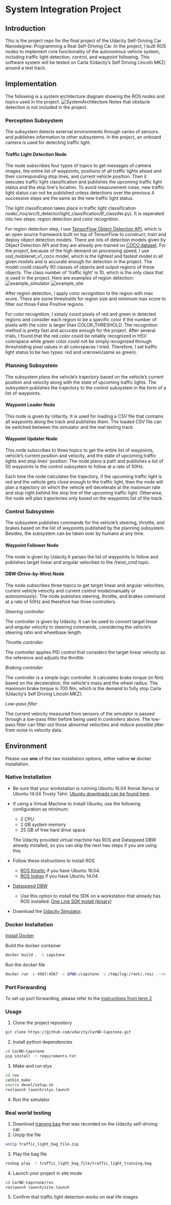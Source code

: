 
# System Integration Project

## Introduction
This is the project repo for the final project of the Udacity Self-Driving Car Nanodegree: Programming a Real Self-Driving Car. In the project, I built ROS nodes to implement core functionality of the autonomous vehicle system, including traffic light detection, control, and waypoint following. This software system will be tested on Carla (Udacity’s Self Driving Lincoln MKZ) around a test track.

## Implementation

[//]: # (Image References)

[image1]: ./images/final-project-ros-graph.png
[image2]: ./images/example_simulator.jpg
[image3]: ./images/example_site.jpg
[image4]: ./examples/left_flip.jpg
[image5]: ./examples/MSE.png
[image6]: ./examples/ModelStructure.JPG 

The following is a system architecture diagram showing the ROS nodes and topics used in the project.
![SystemArchitecture][image1]
Notes that obstacle detection is not included in the project.

### Perception Subsystem

The subsystem detects external environments through varies of sensors. and publishes information to other subsystems. In the project, an onboard camera is used for detecting traffic light.

#### Traffic Light Detection Node

The node subscribes four types of topics to get messages of camera images, the entire list of waypoints, positions of all traffic lights ahead and their corresponding stop lines, and current vehicle position. Then it executes traffic light classification and publishes the upcoming traffic light status and the stop line's location. To avoid measurement noise, new traffic light status can not be published unless detections over the previous 4 successive steps are the same as the new traffic light status. 

The light classification takes place in traffic light classification node(./ros/src/tl_detector/light_classification/tf_classifer.py). It is seperated into two steps: region detection and color recognition.

For region detection step, I use [TensorFlow Object Detection API](https://github.com/tensorflow/models/tree/master/research/object_detection), which is an open source framework built on top of TensorFlow to construct, train and deploy object detection models. There are lots of detection models given by Object Detection API and they are already pre-trained on [COCO dataset](http://mscoco.org/). For the project, because of the high demand on processing speed, I use 
ssd_mobilenet_v1_coco model, which is the lightest and fastest model in all given models and is accurate enough for detection in the project. The model could classify 90 classes of objects and output regions of these objects. The class number of 'traffic light' is 10, which is the only class that is used in the project. Here are examples of region detection:
![example_simulator][image2]
![example_site][image3]

After region detection, I apply color recognition to the region with max score. There are some thresholds for region size and minimum max score to filter out those False Positive regions.

For color recognition, I simply count pixels of red and green in detected regions and consider each region to be a specific color if the number of pixels with the color is larger than COLOR_THRESHOLD. The recognition method is pretty fast and accurate enough for the project. After several trials, I found that the red color could be reliably recognized in HSV colorspace while green color could not be simply recognized through thresholding pixel values in all colorspaces I tried. Therefore, I set traffic light status to be two types: red and unknown(same as green).

### Planning Subsystem

The subsystem plans the vehicle’s trajectory based on the vehicle’s current position and velocity along with the state of upcoming traffic lights. The subsystem publishes the trajectory to the control subsystem in the form of a list of waypoints.

#### Waypoint Loader Node

This node is given by Udacity. It is used for loading a CSV file that contains all waypoints along the track and publishes them. The loaded CSV file can be switched between the simulator and the real testing track.

#### Waypoint Updater Node

This node subscribes to three topics to get the entire list of waypoints, vehicle’s current position and velocity, and the state of upcoming traffic lights and stop lines' position. The node plans a path and publishes a list of 50 waypoints to the control subsystem to follow at a rate of 50Hz.

Each time the node calculates the trajectory, if the upcoming traffic light is red and the vehicle gets close enough to the traffic light, then the node will plan a trajectory on which the vehicle will decelerate at the maximum rate and stop right behind the stop line of the upcoming traffic light. Otherwise, the node will plan trajectories only based on the waypoints list of the track.

### Control Subsystem 

The subsystem publishes commands for the vehicle’s steering, throttle, and brakes based on the list of waypoints published by the planning subsystem. Besides, the subsystem can be taken over by humans at any time.

#### Waypoint Follower Node

The node is given by Udacity.It parses the list of waypoints to follow and publishes target linear and angular velocities to the /twist_cmd topic.

#### DBW (Drive-by-Wire) Node

The node subscribes three topics to get target linear and angular velocities, current vehicle velocity and current control mode(manually or autonomously). The node publishes steering, throttle, and brakes command at a rate of 50Hz and therefore has three controllers.

_Steering controller_

The controller is given by Udacity. It can be used to convert target linear and angular velocity to steering commands, considering the vehicle’s steering ratio and wheelbase length.

_Throttle controller_

The controller applies PID control that considers the target linear velocity as the reference and adjusts the throttle.

_Braking controller_

The controller is a simple logic controller. It calculates brake torque (in Nm) based on the deceleration, the vehicle's mass and the wheel radius. The maximum brake torque is 700 Nm, which is the demand to fully stop Carla (Udacity’s Self Driving Lincoln MKZ).

_Low-pass filter_

The current velocity measured from sensors of the simulator is passed through a low-pass filter before being used in controllers above. The low-pass filter can filter out those abnormal velocities and reduce possible jitter from noise in velocity data.

## Environment

Please use **one** of the two installation options, either native **or** docker installation.

### Native Installation

* Be sure that your workstation is running Ubuntu 16.04 Xenial Xerus or Ubuntu 14.04 Trusty Tahir. [Ubuntu downloads can be found here](https://www.ubuntu.com/download/desktop).
* If using a Virtual Machine to install Ubuntu, use the following configuration as minimum:
  * 2 CPU
  * 2 GB system memory
  * 25 GB of free hard drive space

  The Udacity provided virtual machine has ROS and Dataspeed DBW already installed, so you can skip the next two steps if you are using this.

* Follow these instructions to install ROS
  * [ROS Kinetic](http://wiki.ros.org/kinetic/Installation/Ubuntu) if you have Ubuntu 16.04.
  * [ROS Indigo](http://wiki.ros.org/indigo/Installation/Ubuntu) if you have Ubuntu 14.04.
* [Dataspeed DBW](https://bitbucket.org/DataspeedInc/dbw_mkz_ros)
  * Use this option to install the SDK on a workstation that already has ROS installed: [One Line SDK Install (binary)](https://bitbucket.org/DataspeedInc/dbw_mkz_ros/src/81e63fcc335d7b64139d7482017d6a97b405e250/ROS_SETUP.md?fileviewer=file-view-default)
* Download the [Udacity Simulator](https://github.com/udacity/CarND-Capstone/releases).

### Docker Installation
[Install Docker](https://docs.docker.com/engine/installation/)

Build the docker container
```bash
docker build . -t capstone
```

Run the docker file
```bash
docker run -p 4567:4567 -v $PWD:/capstone -v /tmp/log:/root/.ros/ --rm -it capstone
```

### Port Forwarding
To set up port forwarding, please refer to the [instructions from term 2](https://classroom.udacity.com/nanodegrees/nd013/parts/40f38239-66b6-46ec-ae68-03afd8a601c8/modules/0949fca6-b379-42af-a919-ee50aa304e6a/lessons/f758c44c-5e40-4e01-93b5-1a82aa4e044f/concepts/16cf4a78-4fc7-49e1-8621-3450ca938b77)

### Usage

1. Clone the project repository
```bash
git clone https://github.com/udacity/CarND-Capstone.git
```

2. Install python dependencies
```bash
cd CarND-Capstone
pip install -r requirements.txt
```
3. Make and run styx
```bash
cd ros
catkin_make
source devel/setup.sh
roslaunch launch/styx.launch
```
4. Run the simulator

### Real world testing
1. Download [training bag](https://s3-us-west-1.amazonaws.com/udacity-selfdrivingcar/traffic_light_bag_file.zip) that was recorded on the Udacity self-driving car.
2. Unzip the file
```bash
unzip traffic_light_bag_file.zip
```
3. Play the bag file
```bash
rosbag play -l traffic_light_bag_file/traffic_light_training.bag
```
4. Launch your project in site mode
```bash
cd CarND-Capstone/ros
roslaunch launch/site.launch
```
5. Confirm that traffic light detection works on real life images
